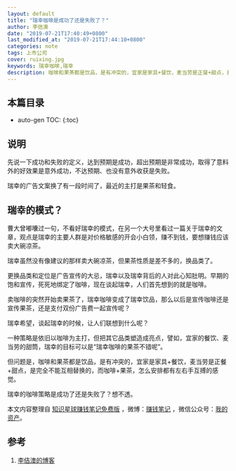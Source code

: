 ```yaml
---
layout: default
title: "瑞幸咖啡是成功了还是失败了？"
author: 李佶澳
date: "2019-07-21T17:40:49+0800"
last_modified_at: "2019-07-21T17:44:10+0800"
categories: note
tags: 上市公司
cover: ruixing.jpg
keywords: 瑞幸咖啡,瑞幸
description: 咖啡和果茶都是饮品，是有冲突的，宜家是家具+餐饮，麦当劳是正餐+甜点，是完全不能互相替换的，而咖啡+果茶，怎么都有左右手互搏的感觉
---
```


## 本篇目录

* auto-gen TOC:
{:toc}

## 说明

先说一下成功和失败的定义，达到预期是成功，超出预期是非常成功，取得了意料外的好效果是意外成功，不达预期、也没有意外收获是失败。

瑞幸的广告文案换了有一段时间了，最近的主打是果茶和轻食。

## 瑞幸的模式？

曹大曾嘟囔过一句，不看好瑞幸的模式，在另一个大号里看过一篇关于瑞幸的文章，观点是瑞幸的主要人群是对价格敏感的开会小白领，赚不到钱，要想赚钱应该卖大碗凉茶。

瑞幸虽然没有像建议的那样卖大碗凉茶，但果茶性质是差不多的，换品类了。

更换品类和定位是广告宣传的大忌，瑞幸以及瑞幸背后的人对此心知肚明。早期的饱和宣传，死死地绑定了咖啡，现在谈起瑞幸，人们首先想到的就是咖啡。

卖咖啡的突然开始卖果茶了，瑞幸咖啡变成了瑞幸饮品，那么以后是宣传咖啡还是宣传果茶，还是支付双份广告费一起宣传呢？

瑞幸希望，谈起瑞幸的时候，让人们联想到什么呢？

一种策略是依旧以咖啡为主打，但把其它品类塑造成亮点，譬如，宜家的餐饮、麦当劳的甜筒，瑞幸的目标可以是“瑞幸咖啡的果茶不错呢”。

但问题是，咖啡和果茶都是饮品，是有冲突的，宜家是家具+餐饮，麦当劳是正餐+甜点，是完全不能互相替换的，而咖啡+果茶，怎么安排都有左右手互搏的感觉。

瑞幸的咖啡策略是成功了还是失败了？想不透。

本文内容整理自 [知识星球赚钱笔记免费版](https://t.zsxq.com/YbYbAU3) ，微博：[赚钱笔记](https://weibo.com/6876203019/profile?rightmod=1&wvr=6&mod=personinfo&is_all=1) ，微信公众号：[我的资产](https://www.lijiaocn.com/img/invest.jpg)。

## 参考

1. [李佶澳的博客][1]

[1]: https://www.lijiaocn.com "李佶澳的博客"
